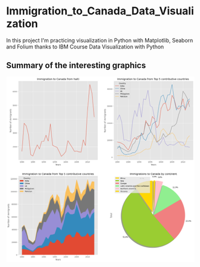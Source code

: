 # Immigration_to_Canada_Data_Visualization
In this project I'm practicing visualization in Python with Matplotlib, Seaborn and Folium thanks to IBM Course Data Visualization with Python

## Summary of the interesting graphics
![](summary.png)
